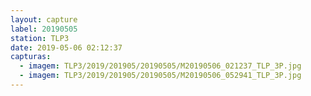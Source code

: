 ```yaml
---
layout: capture
label: 20190505
station: TLP3
date: 2019-05-06 02:12:37
capturas:
  - imagem: TLP3/2019/201905/20190505/M20190506_021237_TLP_3P.jpg
  - imagem: TLP3/2019/201905/20190505/M20190506_052941_TLP_3P.jpg
---
```

